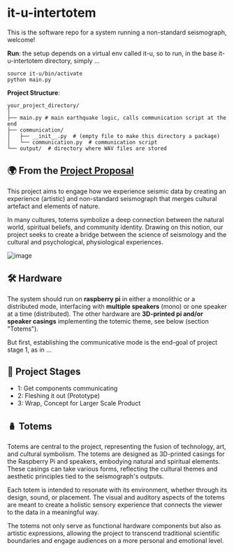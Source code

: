 # it-u-intertotem

This is the software repo for a system running a non-standard seismograph, welcome!

**Run**: the setup depends on a virtual env called it-u, so to run, in the base it-u-intertotem directory, simply ...

```
source it-u/bin/activate
python main.py
```

**Project Structure**:

```
your_project_directory/
│
├── main.py # main earthquake logic, calls communication script at the end
├── communication/
│   ├── __init__.py  # (empty file to make this directory a package)
│   └── communication.py  # communication script
└── output/  # directory where WAV files are stored
```

## 🌍 From the [Project Proposal](https://github.com/heseltime/it-u-intertotem/blob/main/project-proposal.pdf)

This project aims to engage how we experience seismic data by creating an experience (artistic) and non-standard seismograph that merges cultural artefact and elements of nature.

In many cultures, totems symbolize a deep connection between the natural world, spiritual beliefs, and community identity. Drawing on this notion, our project seeks to create a bridge between the science of seismology and the cultural and psychological, physiological experiences.

![image](https://github.com/user-attachments/assets/d5fbde86-16aa-4a73-8cec-b953ca6096df)


## 🛠️ Hardware 

The system should run on **raspberry pi** in either a monolithic or a distributed mode, interfacing with **multiple speakers** (mono) or one speaker at a time (distributed). The other hardware are **3D-printed pi and/or speaker casings** implementing the totemic theme, see below (section "Totems").

But first, establishing the communicative mode is the end-goal of project stage 1, as in ...

## 📅 Project Stages

- 1: Get components communicating
- 2: Fleshing it out (Prototype)
- 3: Wrap, Concept for Larger Scale Product

## 🪆 Totems

Totems are central to the project, representing the fusion of technology, art, and cultural symbolism. The totems are designed as 3D-printed casings for the Raspberry Pi and speakers, embodying natural and spiritual elements. These casings can take various forms, reflecting the cultural themes and aesthetic principles tied to the seismograph's outputs.

Each totem is intended to resonate with its environment, whether through its design, sound, or placement. The visual and auditory aspects of the totems are meant to create a holistic sensory experience that connects the viewer to the data in a meaningful way.

The totems not only serve as functional hardware components but also as artistic expressions, allowing the project to transcend traditional scientific boundaries and engage audiences on a more personal and emotional level.
